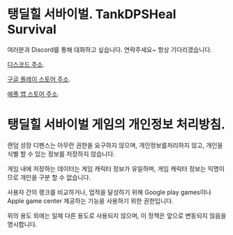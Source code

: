 <h1 id="tankdpsheal">탱딜힐 서바이벌. TankDPSHeal Survival</h1>
<p>여러분과 Discord를 통해 대화하고 싶습니다.
연락주세요~ 항상 기다리겠습니다.</p>
<p><a href="https://discord.gg/cmbKXdXwEm">디스코드 주소</a>.</p>
<p><a href="https://discord.gg/cmbKXdXwEm">구글 플레이 스토어 주소</a>.</p>
<p><a href="https://discord.gg/cmbKXdXwEm">에플 앱 스토어 주소</a>.</p>
<h1 id="tankdpsheal-">탱딜힐 서바이벌 게임의 개인정보 처리방침.</h1>
<p>랜덤 성장 디펜스는 아무런 권한을 요구하지 않으며, 개인정보를처리하지 않고, 개인을 식별 할 수 있는 정보를 저장하지 않습니다.</p>
<p>게임 내에 저장하는 데이터는 게임 캐릭터 정보가 유일하며, 게임 캐릭터 정보는 익명이므로 개인을 구분 할 수 없습니다.</p>
<p>사용자 간의 랭크를 비교하거나, 업적을 달성하기 위해 Google play games이나 Apple game center 제공하는 기능을 사용하기 위한 권한입니다.</p>
<p>위의 용도 외에는 일체 다른 용도로 사용되지 않으며, 이 정책은 앞으로 변동되지 않음을 명시합니다.</p>
